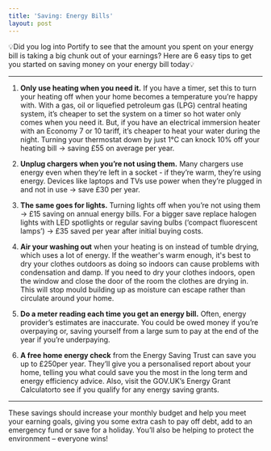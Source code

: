 ```yaml
---
title: 'Saving: Energy Bills'
layout: post
---
```


💡Did you log into Portify to see that the amount you spent on your energy bill is taking a big chunk out of your earnings? Here are 6 easy tips to get you started on saving money on your energy bill today💡

---

1. **Only use heating when you need it.** If you have a timer, set this to turn your heating off when your home becomes a temperature you’re happy with. With a gas, oil or liquefied petroleum gas (LPG) central heating system, it’s cheaper to set the system on a timer so hot water only comes when you need it. But, if you have an electrical immersion heater with an Economy 7 or 10 tariff, it’s cheaper to heat your water during the night. Turning your thermostat down by just 1°C can knock 10% off your heating bill → saving £55 on average per year.

2. **Unplug chargers when you’re not using them.** Many chargers use energy even when they’re left in a socket - if they’re warm, they’re using energy. Devices like laptops and TVs use power when they’re plugged in and not in use → save £30 per year.

3. **The same goes for lights.** Turning lights off when you’re not using them →  £15 saving on annual energy bills. For a bigger save replace halogen lights with LED spotlights or regular saving bulbs (‘compact fluorescent lamps’) → £35 saved per year after initial buying costs.

4. **Air your washing out** when your heating is on instead of tumble drying, which uses a lot of energy. If the weather's warm enough, it's best to dry your clothes outdoors as doing so indoors can cause problems with condensation and damp. If you need to dry your clothes indoors, open the window and close the door of the room the clothes are drying in. This will stop mould building up as moisture can escape rather than circulate around your home.

5. **Do a meter reading each time you get an energy bill.** Often, energy provider’s estimates are inaccurate. You could be owed money if you’re overpaying or, saving yourself from a large sum to pay at the end of the year if you’re underpaying.

6. **A free home energy check** from the Energy Saving Trust can save you up to £250per year. They’ll give you a personalised report about your home, telling you what could save you the most in the long term and energy efficiency advice. Also, visit the GOV.UK’s Energy Grant Calculatorto see if you qualify for any energy saving grants.

---

These savings should increase your monthly budget and help you meet your earning goals, giving you some extra cash to pay off debt, add to an emergency fund or save for a holiday. You’ll also be helping to protect the environment – everyone wins!